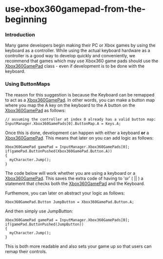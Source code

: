 # use-xbox360gamepad-from-the-beginning

### Introduction

Many game developers begin making their PC or Xbox games by using the keyboard as a controller. While using the actual keyboard hardware as a controller is a good way to develop quickly and conveniently, we recommend that games which may use Xbox360 game pads should use the [Xbox360GamePad](../../../../../frb/docs/index.php) class - even if development is to be done with the keyboard.

### Using ButtonMaps

The reason for this suggestion is because the Keyboard can be remapped to act as a [Xbox360GamePad](../../../../../frb/docs/index.php). In other words, you can make a button map where you map the A key on the keyboard to the A button on the [Xbox360GamePad](../../../../../frb/docs/index.php) as follows:

```
// assuming the controller at index 0 already has a valid button map:
InputManager.Xbox360GamePads[0].ButtonMap.A = Keys.A;
```

Once this is done, development can happen with either a keyboard **or** a [Xbox360GamePad](../../../../../frb/docs/index.php). This means that later on you can add logic as follows:

```
Xbox360GamePad gamePad = InputManager.Xbox360GamePads[0];
if(gamePad.ButtonPushed(Xbox360GamePad.Button.A))
{
  myCharacter.Jump();
}
```

The code below will work whether you are using a keyboard or a [Xbox360GamePad](../../../../../frb/docs/index.php). This saves the extra code of having to 'or' ( || ) a statement that checks both the [Xbox360GamePad](../../../../../frb/docs/index.php) and the Keyboard.

Furthemore, you can later on abstract your logic as follows:

```
Xbox360GamePad.Button JumpButton = Xbox360GamePad.Button.A;
```

And then simply use JumpButton:

```
Xbox360GamePad gamePad = InputManager.Xbox360GamePads[0];
if(gamePad.ButtonPushed(JumpButton))
{
  myCharacter.Jump();
}
```

This is both more readable and also sets your game up so that users can remap their controls.
